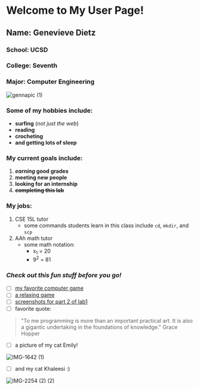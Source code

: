 # Welcome to My User Page!
## Name: Genevieve Dietz
### School: UCSD
### College:  Seventh
### Major: Computer Engineering

![gennapic (1)](https://user-images.githubusercontent.com/83431340/193127454-e414fe35-1b02-441e-a186-b9f5af40b02c.png)

### Some of my hobbies include:
- **surfing** (*not just the web*)
- **reading**
- **crocheting**
- **and getting lots of sleep**

### My current goals include:
1. **_earning_ good grades**
2. **meeting new people**
3. **looking for an internship**
4. **~~completing this lab~~**

### My jobs:
1. CSE 15L tutor
   - some commands students learn in this class include `cd`, `mkdir`, and `scp`
2. AAh math tutor
   - some math notation:
     - x<sub>1</sub> = 20
     - 9<sup>2</sup> = 81

### ***Check out this fun stuff before you go!***
- [ ] [my favorite computer game](https://play2048.co/)
- [ ] [a relaxing game](https://thisissand.com/)
- [ ] [screenshots for part 2 of lab1](screenshots)
- [ ] favorite quote:
> "To me programming is more than an important practical art. It is also a gigantic undertaking in the foundations of knowledge." Grace Hopper
- [ ] a picture of my cat Emily! 

![IMG-1642 (1)](https://user-images.githubusercontent.com/83431340/193126412-935987a8-50cd-4275-9c24-a07d8e22a1bb.jpg)
- [ ] and my cat Khaleesi :)

![IMG-2254 (2) (2)](https://user-images.githubusercontent.com/83431340/193126167-fbc4a55a-8bbb-41f4-b782-2765dae4753f.jpeg)
